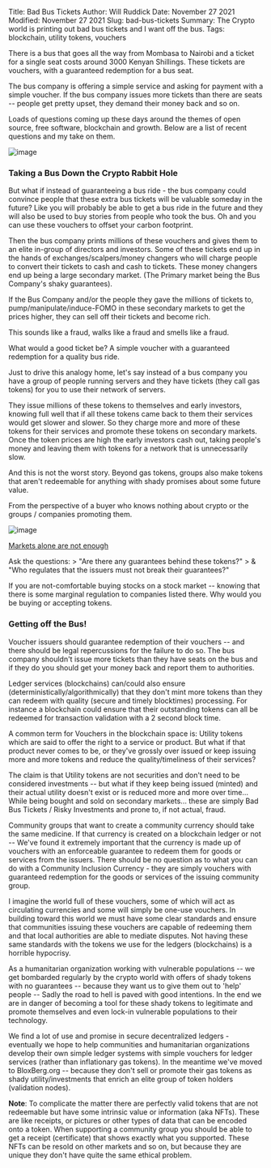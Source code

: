 Title: Bad Bus Tickets
Author: Will Ruddick
Date: November 27 2021
Modified: November 27 2021
Slug: bad-bus-tickets
Summary: The Crypto world is printing out bad bus tickets and I want off the bus.
Tags: blockchain, utility tokens, vouchers

There is a bus that goes all the way from Mombasa to Nairobi and a
ticket for a single seat costs around 3000 Kenyan Shillings. These
tickets are vouchers, with a guaranteed redemption for a bus seat.

The bus company is offering a simple service and asking for payment with
a simple voucher. If the bus company issues more tickets than there are
seats -- people get pretty upset, they demand their money back and so
on.

Loads of questions coming up these days around the themes of open
source, free software, blockchain and growth. Below are a list of recent
questions and my take on them.

![image](images/blog/bad-bus-tickets1.webp)

### Taking a Bus Down the Crypto Rabbit Hole

But what if instead of guaranteeing a bus ride - the bus company could
convince people that these extra bus tickets will be valuable someday in
the future? Like you will probably be able to get a bus ride in the
future and they will also be used to buy stories from people who took
the bus. Oh and you can use these vouchers to offset your carbon
footprint.

Then the bus company prints millions of these vouchers and gives them to
an elite in-group of directors and investors. Some of these tickets end
up in the hands of exchanges/scalpers/money changers who will charge
people to convert their tickets to cash and cash to tickets. These money
changers end up being a large secondary market. (The Primary market
being the Bus Company's shaky guarantees).

If the Bus Company and/or the people they gave the millions of tickets
to, pump/manipulate/induce-FOMO in these secondary markets to get the
prices higher, they can sell off their tickets and become rich.

This sounds like a fraud, walks like a fraud and smells like a fraud.

What would a good ticket be? A simple voucher with a guaranteed
redemption for a quality bus ride.

Just to drive this analogy home, let's say instead of a bus company you
have a group of people running servers and they have tickets (they call
gas tokens) for you to use their network of servers.

They issue millions of these tokens to themselves and early investors,
knowing full well that if all these tokens came back to them their
services would get slower and slower. So they charge more and more of
these tokens for their services and promote these tokens on secondary
markets. Once the token prices are high the early investors cash out,
taking people's money and leaving them with tokens for a network that is
unnecessarily slow.

And this is not the worst story. Beyond gas tokens, groups also make
tokens that aren't redeemable for anything with shady promises about
some future value.

From the perspective of a buyer who knows nothing about crypto or the
groups / companies promoting them.

![image](images/blog/bad-bus-tickets2.webp)

[Markets alone are not
enough](https://twitter.com/wor/status/1431961684541911043)

Ask the questions: > "Are there any guarantees behind these tokens?" >
& "Who regulates that the issuers must not break their guarantees?"

If you are not-comfortable buying stocks on a stock market -- knowing
that there is some marginal regulation to companies listed there. Why
would you be buying or accepting tokens.

### Getting off the Bus!

Voucher issuers should guarantee redemption of their vouchers -- and
there should be legal repercussions for the failure to do so. The bus
company shouldn't issue more tickets than they have seats on the bus and
if they do you should get your money back and report them to
authorities.

Ledger services (blockchains) can/could also ensure
(deterministically/algorithmically) that they don't mint more tokens
than they can redeem with quality (secure and timely blocktimes)
processing. For instance a blockchain could ensure that their
outstanding tokens can all be redeemed for transaction validation with a
2 second block time.

A common term for Vouchers in the blockchain space is: Utility tokens
which are said to offer the right to a service or product. But what if
that product never comes to be, or they've grossly over issued or keep
issuing more and more tokens and reduce the quality/timeliness of their
services?

The claim is that Utility tokens are not securities and don't need to be
considered investments -- but what if they keep being issued (minted)
and their actual utility doesn't exist or is reduced more and more over
time... While being bought and sold on secondary markets... these
are simply Bad Bus Tickets / Risky Investments and prone to, if not
actual, fraud.

Community groups that want to create a community currency should take
the same medicine. If that currency is created on a blockchain ledger or
not -- We've found it extremely important that the currency is made up
of vouchers with an enforceable guarantee to redeem them for goods or
services from the issuers. There should be no question as to what you
can do with a Community Inclusion Currency - they are simply vouchers
with guaranteed redemption for the goods or services of the issuing
community group.

I imagine the world full of these vouchers, some of which will act as
circulating currencies and some will simply be one-use vouchers. In
building toward this world we must have some clear standards and ensure
that communities issuing these vouchers are capable of redeeming them
and that local authorities are able to mediate disputes. Not having
these same standards with the tokens we use for the ledgers
(blockchains) is a horrible hypocrisy.

As a humanitarian organization working with vulnerable populations -- we
get bombarded regularly by the crypto world with offers of shady tokens
with no guarantees -- because they want us to give them out to 'help'
people -- Sadly the road to hell is paved with good intentions. In the
end we are in danger of becoming a tool for these shady tokens to
legitimate and promote themselves and even lock-in vulnerable
populations to their technology.

We find a lot of use and promise in secure decentralized ledgers -
eventually we hope to help communities and humanitarian organizations
develop their own simple ledger systems with simple vouchers for ledger
services (rather than inflationary gas tokens). In the meantime we've
moved to BloxBerg.org -- because they don't sell or promote their gas
tokens as shady utility/investments that enrich an elite group of token
holders (validation nodes).

**Note**: To complicate the matter there are perfectly valid tokens
that are not redeemable but have some intrinsic value or information
(aka NFTs). These are like receipts, or pictures or other types of data
that can be encoded onto a token. When supporting a community group you
should be able to get a receipt (certificate) that shows exactly what
you supported. These NFTs can be resold on other markets and so on, but
because they are unique they don't have quite the same ethical problem.

